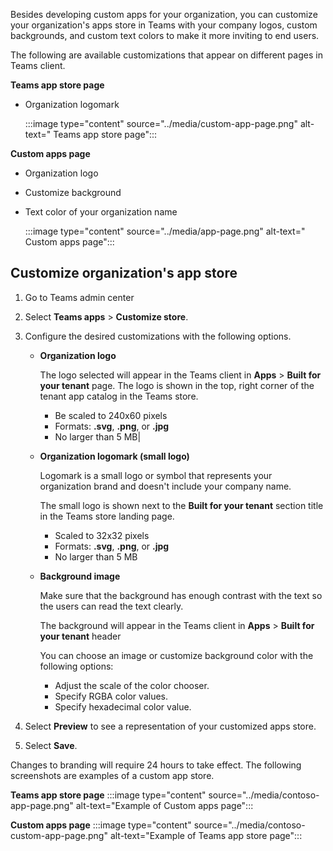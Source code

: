 Besides developing custom apps for your organization, you can customize your organization's apps store in Teams with your company logos, custom backgrounds, and custom text colors to make it more inviting to end users. 

The following are available customizations that appear on different pages in Teams client.  

**Teams app store page**

* Organization logomark
    
    :::image type="content" source="../media/custom-app-page.png" alt-text=" Teams app store page":::

**Custom apps page**

- Organization logo
- Customize background
- Text color of your organization name 

    :::image type="content" source="../media/app-page.png" alt-text=" Custom apps page":::

## Customize organization's app store

1. Go to Teams admin center
2. Select **Teams apps** > **Customize store**.
3. Configure the desired customizations with the following options.


    * **Organization logo**
    
        The logo selected will appear in the Teams client in **Apps** > **Built for your tenant** page. The logo is shown in the top, right corner of the tenant app catalog in the Teams store.
        
        - Be scaled to 240x60 pixels 
        - Formats: **.svg**, **.png**, or **.jpg** 
        - No larger than 5 MB|
    
    
    * **Organization logomark (small logo)**
    
        Logomark is a small logo or symbol that represents your organization brand and doesn't include your company name. 

        The small logo is shown next to the **Built for your tenant** section title in the Teams store landing page.

        - Scaled to 32x32 pixels 
        - Formats: **.svg**, **.png**, or **.jpg** 
        - No larger than 5 MB

    * **Background image**
    
        Make sure that the background has enough contrast with the text so the users can read the text clearly. 
        
        The background will appear in the Teams client in **Apps** > **Built for your tenant** header
        
        You can choose an image or customize background color with the following options:
        
        - Adjust the scale of the color chooser. 
        - Specify RGBA color values. 
        - Specify hexadecimal color value. 
        

4. Select **Preview** to see a representation of your customized apps store.

5. Select **Save**.

Changes to branding will require 24 hours to take effect. The following screenshots are examples of a custom app store. 

**Teams app store page**
:::image type="content" source="../media/contoso-app-page.png" alt-text="Example of Custom apps page":::

**Custom apps page**
:::image type="content" source="../media/contoso-custom-app-page.png" alt-text="Example of Teams app store page"::: 




